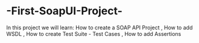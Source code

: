# -First-SoapUI-Project-
In this project  we will learn: How to create a SOAP API Project , How to add WSDL , How to create Test Suite - Test Cases , How to add Assertions
